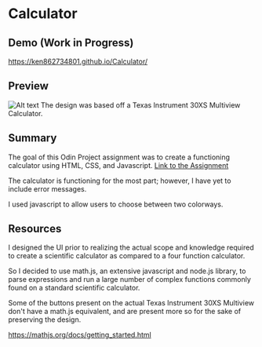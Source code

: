 # Calculator

## Demo (Work in Progress)

https://ken862734801.github.io/Calculator/

## Preview
![Alt text](https://i.imgur.com/C5Nvy5D.png)
The design was based off a Texas Instrument 30XS Multiview Calculator.

## Summary
The goal of this Odin Project assignment was to create a functioning calculator using HTML, CSS, and Javascript.
[Link to the Assignment](https://www.theodinproject.com/lessons/foundations-calculator)

The calculator is functioning for the most part; however, I have yet to include error messages.

I used javascript to allow users to choose between two colorways.

## Resources
I designed the UI prior to realizing the actual scope and knowledge required to create a scientific calculator as compared to a four function calculator.

So I decided to use math.js, an extensive javascript and node.js library, to parse expressions and run a large number of complex functions commonly found on a standard scientific calculator. 


Some of the buttons present on the actual Texas Instrument 30XS Multiview don't have a math.js equivalent, and are present more so for the sake of preserving the design. 

https://mathjs.org/docs/getting_started.html







